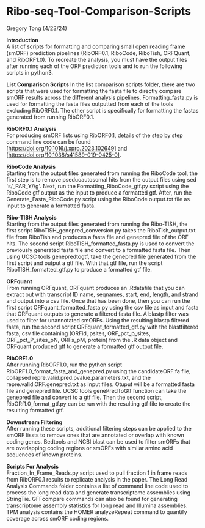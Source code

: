 # Ribo-seq-Tool-Comparison-Scripts
Gregory Tong (4/23/24)

**Introduction**\
A list of scripts for formatting and comparing small open reading frame (smORF) prediction pipelines (RibORF0.1, RiboCode, RiboTish, ORFQuant, and RibORF1.0). To recreate the analysis, you must have the output files after running each of the ORF prediction tools and to run the following scripts in python3.

**List Comparison Scripts**
In the list comparison scripts folder, there are two scripts that were used for formatting the fasta file to directly compare smORF results across the different analysis pipelines. Formatting_fasta.py is used for formatting the fasta files outputted from each of the tools excluding RibORF0.1. The other script is specifically for formatting the fastas generated from running RibORF0.1.

**RibORF0.1 Analysis**\
For producing smORF lists using RibORF0.1, details of the step by step command line code can be found [https://doi.org/10.1016/j.xpro.2023.102649] and [https://doi.org/10.1038/s41589-019-0425-0].

**RiboCode Analysis**\
Starting from the output files generated from running the RiboCode tool, the first step is to remove pseduoautosomal hits from the output files using sed 's/_PAR_Y//g'. Next, run the Formatting_RiboCode_gtf.py script using the RiboCode gtf output as the input to produce a formatted gtf. After, run the Generate_Fasta_RiboCode.py script using the RiboCode output.txt file as input to generate a formatted fasta. 

**Ribo-TISH Analysis**\
Starting from the output files generated from running the Ribo-TISH, the first script RiboTISH_genepred_conversion.py takes the RiboTish_output.txt file from RiboTish and produces a fasta file and genepred file of the ORF hits. The second script RiboTISH_formatted_fasta.py is used to convert the previously generated fasta file and convert to a formatted fasta file. Then using UCSC tools genepredtogtf, take the genepred file generated from the first script and output a gtf file. With that gtf file, run the script RiboTISH_formatted_gtf.py to produce a formatted gtf file.

**ORFquant**\
From running ORFquant, ORFquant produces an .Rdatafile that you can extract out with transcript ID name, seqnames, start, end, length, and strand and output into a csv file. Once that has been done, then you can run the first script ORFquant_formatted_fasta.py using the csv file as input and fasta that ORFquant outputs to generate a filtered fasta file. A blastp filter was used to filter for unannotated smORFs. Using the resulting blastp filtered fasta, run the second script ORFquant_formatted_gtf.py with the blastfiltered fasta, csv file containing (ORFid,  psites, ORF_pct_p_sites, ORF_pct_P_sites_pN, ORFs_pM, protein) from the .R data object and ORFquant produced gtf to generate a formatted gtf output file. 

**RibORF1.0**\
After running RibORF1.0, run the python script RibORF1.0_format_fasta_and_genepred.py using the candidateORF.fa file, collapsed repre.valid.pred.pvalue.parameters.txt, and the repre.valid.ORF.genepred.txt as input files. Otuput will be a formatted fasta file and genepred file. UCSC tools genePredToGtf function can take the genepred file and convert to a gtf file. Then the second script, RibORf1.0_format_gtf.py can be run with the resulting gtf file to create the resulting formatted gtf.

**Downstream Filtering**\
After running these scripts, additional filtering steps can be applied to the smORF lissts to remove ones that are annotated or overlap with known coding genes. Bedtools and NCBI blast can be used to filter smORFs that are overlapping coding regions or smORFs with similar amino acid sequences of known proteins. 


**Scripts For Analysis**\
Fraction_In_Frame_Reads.py script used to pull fraction 1 in frame reads from RibORF0.1 results to replicate analysis in the paper. The Long Read Analysis Commands folder contains a list of command line code used to process the long read data and generate transcriptome assemblies using StringTie. GFFcompare commands can also be found for generating transcriptome assembly statistics for long read and Illumina assemblies. TPM analysis contains the HOMER analyzeRepeat command to quantify coverage across smORF coding regions.



